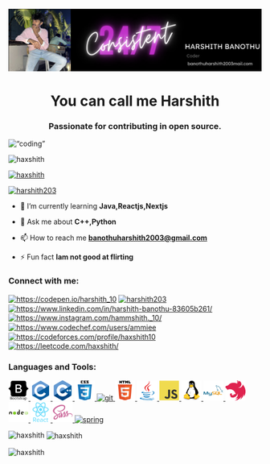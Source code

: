 ![logo](https://github.com/haxshith/haxshith/blob/main/Screenshot%202023-10-29%20at%201.43.52%20PM.png)
<h1 align="center">You can call me Harshith</h1>
<h3 align="center">Passionate for contributing in open source.</h3>

<img align=“right” alt=“coding” width=“400” src="https://user-images.githubusercontent.com/74038190/241765440-80728820-e06b-4f96-9c9e-9df46f0cc0a5.gif">


<p align="left"> <img src="https://komarev.com/ghpvc/?username=haxshith&label=Profile%20views&color=0e75b6&style=flat" alt="haxshith" /> </p>

<p align="left"> <a href="https://github.com/ryo-ma/github-profile-trophy"><img src="https://github-profile-trophy.vercel.app/?username=haxshith" alt="haxshith" /></a> </p>

<p align="left"> <a href="https://twitter.com/harshith203" target="blank"><img src="https://img.shields.io/twitter/follow/harshith203?logo=twitter&style=for-the-badge" alt="harshith203" /></a> </p>

- 🌱 I’m currently learning **Java,Reactjs,Nextjs**

- 💬 Ask me about **C++,Python**

- 📫 How to reach me **banothuharshith2003@gmail.com**

- ⚡ Fun fact **Iam not good at flirting**

<h3 align="left">Connect with me:</h3>
<p align="left">
<a href="https://codepen.io/https://codepen.io/harshith_10" target="blank"><img align="center" src="https://raw.githubusercontent.com/rahuldkjain/github-profile-readme-generator/master/src/images/icons/Social/codepen.svg" alt="https://codepen.io/harshith_10" height="30" width="40" /></a>
<a href="https://twitter.com/harshith203" target="blank"><img align="center" src="https://raw.githubusercontent.com/rahuldkjain/github-profile-readme-generator/master/src/images/icons/Social/twitter.svg" alt="harshith203" height="30" width="40" /></a>
<a href="https://linkedin.com/in/https://www.linkedin.com/in/harshith-banothu-83605b261/" target="blank"><img align="center" src="https://raw.githubusercontent.com/rahuldkjain/github-profile-readme-generator/master/src/images/icons/Social/linked-in-alt.svg" alt="https://www.linkedin.com/in/harshith-banothu-83605b261/" height="30" width="40" /></a>
<a href="https://instagram.com/https://www.instagram.com/hammshith._10/" target="blank"><img align="center" src="https://raw.githubusercontent.com/rahuldkjain/github-profile-readme-generator/master/src/images/icons/Social/instagram.svg" alt="https://www.instagram.com/hammshith._10/" height="30" width="40" /></a>
<a href="https://www.codechef.com/users/https://www.codechef.com/users/ammiee" target="blank"><img align="center" src="https://cdn.jsdelivr.net/npm/simple-icons@3.1.0/icons/codechef.svg" alt="https://www.codechef.com/users/ammiee" height="30" width="40" /></a>
<a href="https://codeforces.com/profile/https://codeforces.com/profile/haxshith10" target="blank"><img align="center" src="https://raw.githubusercontent.com/rahuldkjain/github-profile-readme-generator/master/src/images/icons/Social/codeforces.svg" alt="https://codeforces.com/profile/haxshith10" height="30" width="40" /></a>
<a href="https://www.leetcode.com/https://leetcode.com/haxshith/" target="blank"><img align="center" src="https://raw.githubusercontent.com/rahuldkjain/github-profile-readme-generator/master/src/images/icons/Social/leet-code.svg" alt="https://leetcode.com/haxshith/" height="30" width="40" /></a>
</p>

<h3 align="left">Languages and Tools:</h3>
<p align="left"> <a href="https://getbootstrap.com" target="_blank" rel="noreferrer"> <img src="https://raw.githubusercontent.com/devicons/devicon/master/icons/bootstrap/bootstrap-plain-wordmark.svg" alt="bootstrap" width="40" height="40"/> </a> <a href="https://www.cprogramming.com/" target="_blank" rel="noreferrer"> <img src="https://raw.githubusercontent.com/devicons/devicon/master/icons/c/c-original.svg" alt="c" width="40" height="40"/> </a> <a href="https://www.w3schools.com/cpp/" target="_blank" rel="noreferrer"> <img src="https://raw.githubusercontent.com/devicons/devicon/master/icons/cplusplus/cplusplus-original.svg" alt="cplusplus" width="40" height="40"/> </a> <a href="https://www.w3schools.com/css/" target="_blank" rel="noreferrer"> <img src="https://raw.githubusercontent.com/devicons/devicon/master/icons/css3/css3-original-wordmark.svg" alt="css3" width="40" height="40"/> </a> <a href="https://git-scm.com/" target="_blank" rel="noreferrer"> <img src="https://www.vectorlogo.zone/logos/git-scm/git-scm-icon.svg" alt="git" width="40" height="40"/> </a> <a href="https://www.w3.org/html/" target="_blank" rel="noreferrer"> <img src="https://raw.githubusercontent.com/devicons/devicon/master/icons/html5/html5-original-wordmark.svg" alt="html5" width="40" height="40"/> </a> <a href="https://www.java.com" target="_blank" rel="noreferrer"> <img src="https://raw.githubusercontent.com/devicons/devicon/master/icons/java/java-original.svg" alt="java" width="40" height="40"/> </a> <a href="https://developer.mozilla.org/en-US/docs/Web/JavaScript" target="_blank" rel="noreferrer"> <img src="https://raw.githubusercontent.com/devicons/devicon/master/icons/javascript/javascript-original.svg" alt="javascript" width="40" height="40"/> </a> <a href="https://www.linux.org/" target="_blank" rel="noreferrer"> <img src="https://raw.githubusercontent.com/devicons/devicon/master/icons/linux/linux-original.svg" alt="linux" width="40" height="40"/> </a> <a href="https://www.mysql.com/" target="_blank" rel="noreferrer"> <img src="https://raw.githubusercontent.com/devicons/devicon/master/icons/mysql/mysql-original-wordmark.svg" alt="mysql" width="40" height="40"/> </a> <a href="https://nestjs.com/" target="_blank" rel="noreferrer"> <img src="https://raw.githubusercontent.com/devicons/devicon/master/icons/nestjs/nestjs-plain.svg" alt="nestjs" width="40" height="40"/> </a> <a href="https://nodejs.org" target="_blank" rel="noreferrer"> <img src="https://raw.githubusercontent.com/devicons/devicon/master/icons/nodejs/nodejs-original-wordmark.svg" alt="nodejs" width="40" height="40"/> </a> <a href="https://reactjs.org/" target="_blank" rel="noreferrer"> <img src="https://raw.githubusercontent.com/devicons/devicon/master/icons/react/react-original-wordmark.svg" alt="react" width="40" height="40"/> </a> <a href="https://sass-lang.com" target="_blank" rel="noreferrer"> <img src="https://raw.githubusercontent.com/devicons/devicon/master/icons/sass/sass-original.svg" alt="sass" width="40" height="40"/> </a> <a href="https://spring.io/" target="_blank" rel="noreferrer"> <img src="https://www.vectorlogo.zone/logos/springio/springio-icon.svg" alt="spring" width="40" height="40"/> </a> </p>


<p><img align="left" src="https://github-readme-stats.vercel.app/api/top-langs?username=haxshith&show_icons=true&locale=en&layout=compact" alt="haxshith" /></p>

<p>&nbsp;<img align="center" src="https://github-readme-stats.vercel.app/api?username=haxshith&show_icons=true&locale=en" alt="haxshith" /></p>

<p><img align="center" src="https://github-readme-streak-stats.herokuapp.com/?user=haxshith&" alt="haxshith" /></p>
